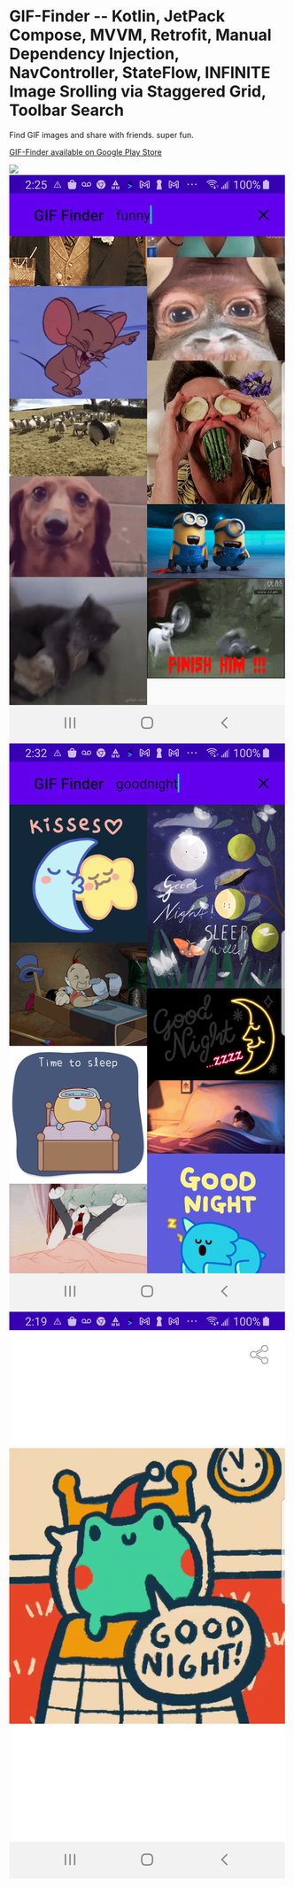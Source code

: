 # GIF-Finder -- Kotlin, JetPack Compose, MVVM, Retrofit, Manual Dependency Injection, NavController, StateFlow, INFINITE Image Srolling via Staggered Grid, Toolbar Search

Find GIF images and share with friends.  super fun.


[GIF-Finder available on Google Play Store](https://play.google.com/store/apps/details?id=com.kk.android.fuzzy_waddle)


<img src="/JAVA/GIF-Finder-Java/external/screenshot_main2.png"/>


<img src="/JAVA/GIF-Finder-Java/external/screenshot_main4.png"/>


<img src="/JAVA/GIF-Finder-Java/external/screenshot_main6.png"/>


<img src="/JAVA/GIF-Finder-Java/external/screenshot_details2.png"/>
